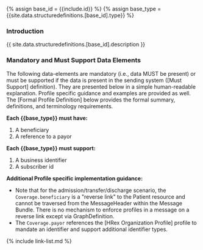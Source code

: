 
{% assign base_id = {{include.id}} %}
{% assign base_type = {{site.data.structuredefinitions.[base_id].type}} %}

### Introduction

{{ site.data.structuredefinitions.[base_id].description }}

### Mandatory and Must Support Data Elements

The following data-elements are mandatory (i.e., data MUST be present) or must be supported if the data is present in the sending system ([Must Support] definition). They are presented below in a simple human-readable explanation.  Profile specific guidance and examples are provided as well.  The [Formal Profile Definition] below provides the  formal summary, definitions, and  terminology requirements.

**Each {{base_type}} must have:**

1. A beneficiary
1. A reference to a payor

**Each {{base_type}} must support:**

1. A business identifier
1. A subscriber id

**Additional Profile specific implementation guidance:**

- Note that for the admission/transfer/discharge scenario, the `Coverage.beneficiary` is a "reverse link" to the Patient resource and cannot be traversed from the MessageHeader within the Message Bundle.  There is no mechanism to enforce profiles in a message on a reverse link except via GraphDefinition.
- The `Coverage.payor` references the [HRex Organization Profile] profile to mandate an identifier and support additional identifier types.

<!-- {% raw %} ### Examples

{% include examples-note.md %}

- [{{base_type}} Example]({{base_type}}-{{base_id}}-01.html) {% endraw %} -->

{% include link-list.md %}
